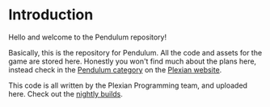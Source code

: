 # Introduction
Hello and welcome to the Pendulum repository!

Basically, this is the repository for Pendulum. All the code and assets for the game are stored here. Honestly you won't find much about the plans here, instead check in the [Pendulum category](http://plexian.org/c/pendulum) on the [Plexian website](http://plexian.org).

This code is all written by the Plexian Programming team, and uploaded here. Check out the [nightly builds](http://files.plexian.org/Pendulum/nightly).
